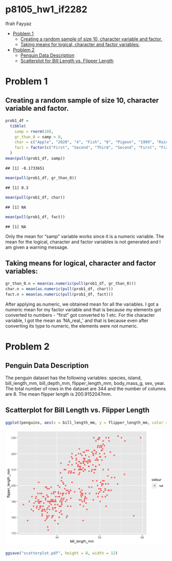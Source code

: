 p8105\_hw1\_if2282
================
Ifrah Fayyaz

-   [Problem 1](#problem-1)
    -   [Creating a random sample of size 10, character variable and
        factor.](#creating-a-random-sample-of-size-10-character-variable-and-factor)
    -   [Taking means for logical, character and factor
        variables:](#taking-means-for-logical-character-and-factor-variables)
-   [Problem 2](#problem-2)
    -   [Penguin Data Description](#penguin-data-description)
    -   [Scatterplot for Bill Length vs. Flipper
        Length](#scatterplot-for-bill-length-vs-flipper-length)

# Problem 1

## Creating a random sample of size 10, character variable and factor.

``` r
prob1_df = 
  tibble(
    samp = rnorm(10),
    gr_than_0 = samp > 0,
    char = c("Apple", "2020", "4", "Fish", "8", "Pigeon", "1999", "Rain", "987", "gr8"),
    fact = factor(c("First", "Second", "Third", "Second", "First", "First", "Third", "First", "Second", "Second"))
  )
mean(pull(prob1_df, samp))
```

    ## [1] -0.1733651

``` r
mean(pull(prob1_df, gr_than_0))
```

    ## [1] 0.3

``` r
mean(pull(prob1_df, char))
```

    ## [1] NA

``` r
mean(pull(prob1_df, fact))
```

    ## [1] NA

Only the mean for “samp” variable works since it is a numeric variable.
The mean for the logical, character and factor variables is not
generated and I am given a warning message.

## Taking means for logical, character and factor variables:

``` r
gr_than_0.n = mean(as.numeric(pull(prob1_df, gr_than_0)))
char.n = mean(as.numeric(pull(prob1_df, char)))
fact.n = mean(as.numeric(pull(prob1_df, fact)))
```

After applying as.numeric, we obtained mean for all the variables. I got
a numeric mean for my factor variable and that is because my elements
got converted to numbers - “first” got converted to 1 etc. For the
character variable, I got the mean as ‘NA\_real\_’ and that is because
even after converting its type to numeric, the elements were not
numeric.

# Problem 2

## Penguin Data Description

The penguin dataset has the following variables: species, island,
bill\_length\_mm, bill\_depth\_mm, flipper\_length\_mm, body\_mass\_g,
sex, year. The total number of rows in the dataset are 344 and the
number of columns are 8. The mean flipper length is 200.9152047mm.

## Scatterplot for Bill Length vs. Flipper Length

``` r
ggplot(penguins, aes(x = bill_length_mm, y = flipper_length_mm, color = 'red')) + geom_point()
```

![](p8105_hw1_if2282_files/figure-gfm/unnamed-chunk-5-1.png)<!-- -->

``` r
ggsave("scatterplot.pdf", height = 8, width = 12)
```

